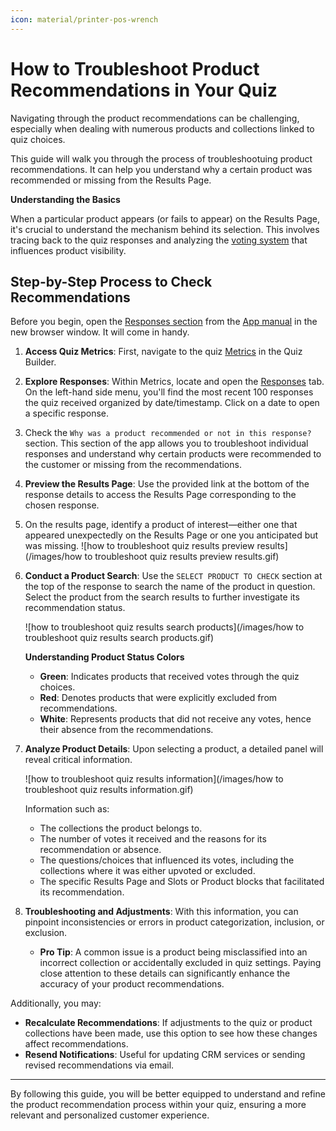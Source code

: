 ```yaml
---
icon: material/printer-pos-wrench
---
```


# How to Troubleshoot Product Recommendations in Your Quiz

Navigating through the product recommendations can be challenging, especially when dealing with numerous products and collections linked to quiz choices. 

This guide will walk you through the process of troubleshootuing product recommendations. It can help you understand why a certain product was recommended or missing from the Results Page.

**Understanding the Basics**

When a particular product appears (or fails to appear) on the Results Page, it's crucial to understand the mechanism behind its selection. This involves tracing back to the quiz responses and analyzing the [voting system](https://docs.revenuehunt.com/how-to-guides/how-to-recommend-products/#voting-system) that influences product visibility.

## Step-by-Step Process to Check Recommendations

Before you begin, open the [Responses section](https://docs.revenuehunt.com/reference/quiz-builder/#responses) from the [App manual](https://docs.revenuehunt.com/reference/) in the new browser window. It will come in handy.

1. **Access Quiz Metrics**: First, navigate to the quiz [Metrics](https://docs.revenuehunt.com/reference/quiz-builder/#metrics) in the Quiz Builder.
2. **Explore Responses**: Within Metrics, locate and open the [Responses](https://docs.revenuehunt.com/reference/quiz-builder/#responses) tab. On the left-hand side menu, you'll find the most recent 100 responses the quiz received organized by date/timestamp. Click on a date to open a specific response.
3. Check the `Why was a product recommended or not in this response?` section. This section of the app allows you to troubleshoot individual responses and understand why certain products were recommended to the customer or missing from the recommendations.
4. **Preview the Results Page**: Use the provided link at the bottom of the response details to access the Results Page corresponding to the chosen response. 
5. On the results page, identify a product of interest—either one that appeared unexpectedly on the Results Page or one you anticipated but was missing.
    ![how to troubleshoot quiz results preview results](/images/how to troubleshoot quiz results preview results.gif)
6. **Conduct a Product Search**: Use the `SELECT PRODUCT TO CHECK` section at the top of the response to search the name of the product in question. Select the product from the search results to further investigate its recommendation status.

    ![how to troubleshoot quiz results search products](/images/how to troubleshoot quiz results search products.gif)

    **Understanding Product Status Colors**

    - **Green**: Indicates products that received votes through the quiz choices.
    - **Red**: Denotes products that were explicitly excluded from recommendations.
    - **White**: Represents products that did not receive any votes, hence their absence from the recommendations.

7. **Analyze Product Details**: Upon selecting a product, a detailed panel will reveal critical information.

    ![how to troubleshoot quiz results information](/images/how to troubleshoot quiz results information.gif)

    Information such as:

    - The collections the product belongs to.
    - The number of votes it received and the reasons for its recommendation or absence.
    - The questions/choices that influenced its votes, including the collections where it was either upvoted or excluded.
    - The specific Results Page and Slots or Product blocks that facilitated its recommendation.

8. **Troubleshooting and Adjustments**: With this information, you can pinpoint inconsistencies or errors in product categorization, inclusion, or exclusion. 
    - **Pro Tip**:  A common issue is a product being misclassified into an incorrect collection or accidentally excluded in quiz settings. Paying close attention to these details can significantly enhance the accuracy of your product recommendations.



Additionally, you may:

- **Recalculate Recommendations**: If adjustments to the quiz or product collections have been made, use this option to see how these changes affect recommendations.
- **Resend Notifications**: Useful for updating CRM services or sending revised recommendations via email.


---

By following this guide, you will be better equipped to understand and refine the product recommendation process within your quiz, ensuring a more relevant and personalized customer experience.
